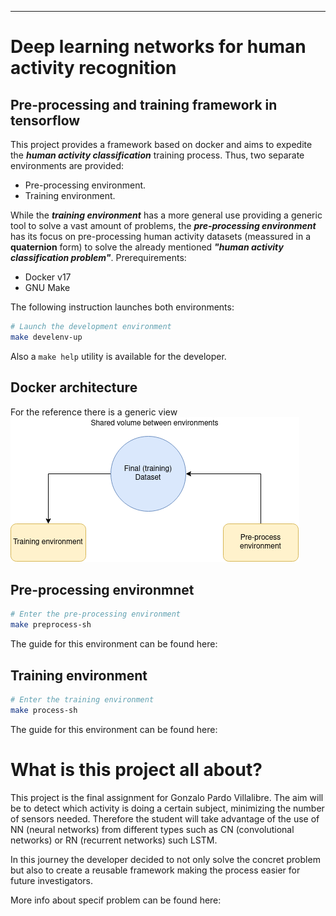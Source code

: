 -----------------------------------------
# Deep learning networks for human activity recognition

## Pre-processing and training framework in tensorflow

This project provides a framework based on docker and aims to expedite the ***human activity classification*** training process. Thus, two separate environments are provided:
- Pre-processing environment.
- Training environment.

While the ***training environment*** has a more general use providing a generic tool to solve a vast amount of problems, the ***pre-processing environment*** has its focus on pre-processing human activity datasets (meassured in a **quaternion** form) to solve the already mentioned ***"human activity classification problem"***.
Prerequirements:
 - Docker v17
 - GNU Make

The following instruction launches both environments:
```sh
# Launch the development environment
make develenv-up
```

Also a `make help` utility is available for the developer.

## Docker architecture 
For the reference there is a generic view
![Usage_schema](./doc/images/docker-architecture.png)

## Pre-processing environmnet
```sh
# Enter the pre-processing environment
make preprocess-sh
```
The guide for this environment can be found here: 

## Training environment
```sh
# Enter the training environment
make process-sh
```
The guide for this environment can be found here:


# What is this project all about?
This project is the final assignment for Gonzalo Pardo Villalibre. The aim will be to detect which activity is doing a certain subject, minimizing the number of sensors needed. Therefore the student will take advantage of the use of NN (neural networks) from different types such as CN (convolutional networks) or RN (recurrent networks) such LSTM.

In this journey the developer decided to not only solve the concret problem but also to create a reusable framework making the process easier for future investigators.

More info about specif problem can be found here:
